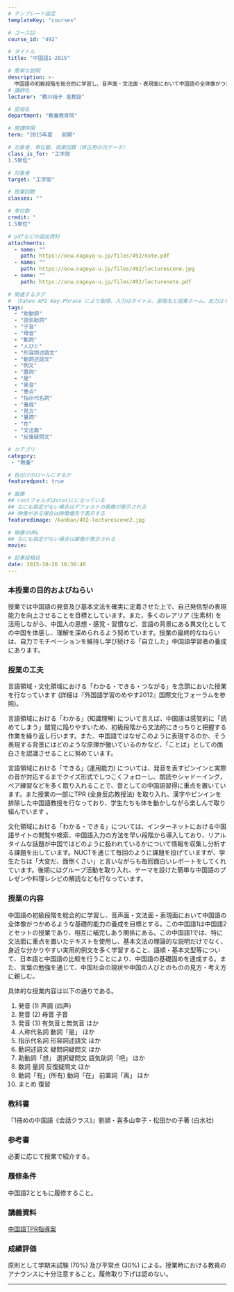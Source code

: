 ```yaml
---
# テンプレート指定
templateKey: "courses"

# コースID
course_id: "492"

# タイトル
title: "中国語1-2015"

# 簡単な説明
description: >-
  中国語の初級段階を総合的に学習し、音声面・文法面・表現面において中国語の全体像がつかめるような基礎的能力の養成を目標とする。この中国語1は中国語2とセットの授業であり、相互に補完しあう関係にある。この中国語1では、特に文法面に重点を置いたテキストを使用し、基本文法の理論的な説明だけでなく、身近な分かりやすい実用的例文を多く学習すること、語順・基本文型等について、日本語と中国語の比較を行うことにより ....
# 講師名
lecturer: "勝川裕子 准教授"

# 部局名
department: "教養教育院"

# 開講時限
term: "2015年度	前期"

# 対象者、単位数、授業回数（修正用の元データ）
class_is_for: "工学部
1.5単位"

# 対象者
target: "工学部"

# 授業回数
classes: ""

# 単位数
credit: "
1.5単位"

# pdfなどの追加資料
attachments:
  - name: "" 
    path: https://ocw.nagoya-u.jp/files/492/note.pdf
  - name: "" 
    path: https://ocw.nagoya-u.jp/files/492/lecturescene.jpg
  - name: "" 
    path: https://ocw.nagoya-u.jp/files/492/lecturenote.pdf

# 関連するタグ
# （Yahoo API Key-Phrase により取得。入力はタイトル、部局名と授業ホーム、出力はキーフレーズ（tags））
tags:
  - "助動詞"
  - "語気助詞"
  - "子音"
  - "母音"
  - "動詞"
  - "人びと"
  - "形容詞述語文"
  - "動詞述語文"
  - "例文"
  - "置詞"
  - "是"
  - "発音"
  - "重点"
  - "指示代名詞"
  - "養成"
  - "見方"
  - "量詞"
  - "在"
  - "文法面"
  - "反復疑問文"

# カテゴリ
category:
 - "教養"

# 色付けのロールにするか
featuredpost: true

# 画像
## rootフォルダはstaticになっている
## なにも指定がない場合はデフォルトの画像が表示される
## 映像がある場合は映像優先で表示する
featuredimage: /kanban/492-lecturescene2.jpg

# 映像のURL
## なにも指定がない場合は画像が表示される
movie: 

# 記事投稿日
date: 2015-10-26 16:36:40
---
```


### 本授業の目的およびねらい

授業では中国語の発音及び基本文法を確実に定着させた上で、自己発信型の表現能力を向上させることを目標としています。また，多くのレアリア (生素材) を活用しながら、中国人の思想・感覚・習慣など、言語の背景にある異文化としての中国を体感し、理解を深められるよう努めています。授業の最終的なねらいは、自力でモチベーションを維持し学び続ける「自立した」中国語学習者の養成にあります。


### 授業の工夫

言語領域・文化領域における「わかる・できる・つながる」を念頭においた授業を行なっています (詳細は『外国語学習のめやす2012』国際文化フォーラムを参照)。

言語領域における「わかる」(知識理解) について言えば、中国語は感覚的に「読めてしまう」錯覚に陥りやすいため、初級段階から文法的にきっちりと把握する作業を繰り返し行います。また、中国語ではなぜこのように表現するのか、そう表現する背景にはどのような原理が働いているのかなど、「ことば」としての面白さを認識させることに努めています。

言語領域における「できる」(運用能力) については、発音を表すピンインと実際の音が対応するまでクイズ形式でしつこくフォローし、朗読やシャドーイング，ペア練習などを多く取り入れることで、音としての中国語習得に重点を置いています。また授業の一部にTPR (全身反応教授法) を取り入れ、漢字やピンインを排除した中国語教授を行なっており、学生たちも体を動かしながら楽しんで取り組んでいます 。

文化領域における「わかる・できる」については、インターネットにおける中国語サイトの閲覧や検索、中国語入力の方法を早い段階から導入しており、リアルタイムな話題が中国ではどのように扱われているかについて情報を収集し分析する課題を出しています。NUCTを通じて毎回のように課題を投げていますが、学生たちは「大変だ、面倒くさい」と言いながらも毎回面白いレポートをしてくれています。後期にはグループ活動を取り入れ、テーマを設けた簡単な中国語のプレゼンや料理レシピの解読なども行なっています。





### 授業の内容

中国語の初級段階を総合的に学習し、音声面・文法面・表現面において中国語の全体像がつかめるような基礎的能力の養成を目標とする。この中国語1は中国語2とセットの授業であり、相互に補完しあう関係にある。この中国語1では、特に文法面に重点を置いたテキストを使用し、基本文法の理論的な説明だけでなく、身近な分かりやすい実用的例文を多く学習すること、語順・基本文型等について、日本語と中国語の比較を行うことにより、中国語の基礎固めを達成する。また、言葉の勉強を通じて、中国社会の現状や中国の人びとのものの見方・考え方に親しむ。

具体的な授業内容は以下の通りである。

1. 発音 (1) 声調 (四声)
2. 発音 (2) 母音 子音
3. 発音 (3) 有気音と無気音 ほか
4. 人称代名詞 動詞「是」 ほか
5. 指示代名詞 形容詞述語文 ほか
6. 動詞述語文 疑問詞疑問文 ほか
7. 助動詞「想」 選択疑問文 語気助詞「吧」 ほか
8. 数詞 量詞 反復疑問文 ほか
9. 動詞「有」(所有) 動詞「在」 前置詞「离」 ほか
10. まとめ 復習

### 教科書

『1冊めの中国語《会話クラス》』劉頴・喜多山幸子・松田かの子著 (白水社)

### 参考書

必要に応じて授業で紹介する。

### 履修条件

中国語2とともに履修すること。





### 講義資料

[中国語TPR指導案](https://ocw.nagoya-u.jp/files/492/lecturenote.pdf) 





### 成績評価

原則として学期末試験 (70%) 及び平常点 (30%) による。授業時における教員のアナウンスに十分注意すること。履修取り下げは認めない。



-----